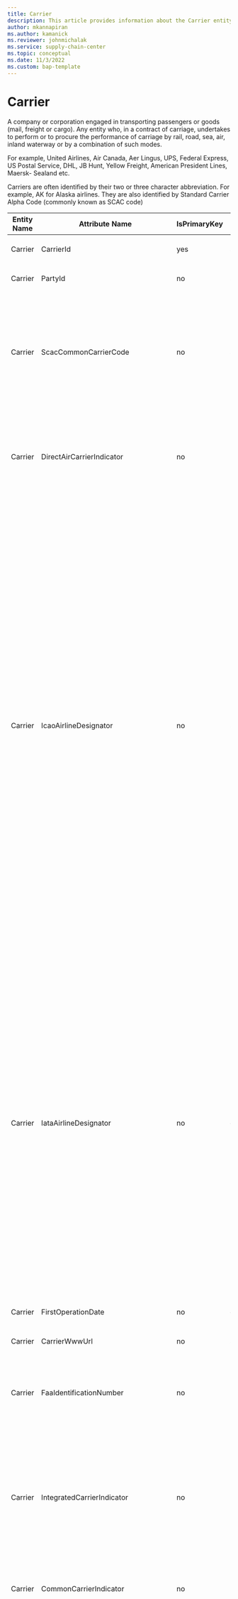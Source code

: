 ```yaml
---
title: Carrier
description: This article provides information about the Carrier entity.
author: mkannapiran
ms.author: kamanick
ms.reviewer: johnmichalak
ms.service: supply-chain-center
ms.topic: conceptual
ms.date: 11/3/2022
ms.custom: bap-template
---
```


# Carrier

A company or corporation engaged in transporting passengers or goods (mail, freight or cargo). Any entity who, in a contract of carriage, undertakes to perform or to procure the performance of carriage by rail, road, sea, air, inland waterway or by a combination of such modes.

For example, United Airlines, Air Canada, Aer Lingus, UPS, Federal Express, US Postal Service, DHL, JB Hunt, Yellow Freight, American President Lines, Maersk- Sealand etc.

Carriers are often identified by their two or three character abbreviation. For example, AK for Alaska airlines. They are also identified by Standard Carrier Alpha Code (commonly known as SCAC code)

| **Entity Name** | **Attribute Name** | **IsPrimaryKey** | **Data Type** | **Data Length** | **Description** |
| --- | --- | --- | --- | --- | --- |
| Carrier | CarrierId | yes | string | 36 | The unique identifier of a Carrier. |
| Carrier | PartyId | no | string | 36 | The unique identifier of a Party. |
| Carrier | ScacCommonCarrierCode | no | string | 4 | Standard Carrier Abbreviation Code identifying an individual common carrier. A three-letter carrier code followed by a suffix identifies the carrier's equipment. A suffix of "U" is a container and "C" is a chassis. |
| Carrier | DirectAirCarrierIndicator | no | boolean | 1 | An air carrier that operates airplanes on a scheduled or contract (charter) basis, or both, and provides transportation for a charge. An airline as opposed to a freight forwarder. |
| Carrier | IcaoAirlineDesignator | no | string | 3 | The ICAO airline designator is a code assigned by the International Civil Aviation Organization (ICAO) to aircraft operating agencies, aeronautical authorities, and services related to international aviation, each of whom is allocated both a three-letter designator and a telephony designator. These codes are unique by airline, unlike the IATA airline designator codes (see section above). The designators are listed in ICAO Document 8585: Designators for Aircraft Operating Agencies, Aeronautical Authorities and Services.</br></br>For example:</br>Operator: American Airlines</br> Three-letter designator: AAL (the original ICAO-two-letter-designator AA was used until 1987 and is also the IATA code of the airline)</br> Telephony designator: AMERICAN |
| Carrier | IataAirlineDesignator | no | decimal | 3 | The IATA three-number airline accounting code and airline prefix code.</br></br> As per the provisions of IATA Resolution 767, a company may qualify for:</br>- A three-numeric airline accounting code for use on passenger traffic documents if engaged in providing passenger transportation services only.</br>- A three-numeric airline prefix code for use on cargo traffic documents if providing cargo transportation services only.</br>- An identical three-numeric airline accounting code and a three-numeric airline prefix code if providing both passenger and cargo transportation services. |
| Carrier | FirstOperationDate | no | date | 8 | The date that the Carrier was first in operation. |
| Carrier | CarrierWwwUrl | no | string | 2083 | The URL (website address) of the Carrier. |
| Carrier | FaaIdentificationNumber | no | integer |   | A unique identifier given to an air carrier by the FAA once they have successfully completed a security training program. |
| Carrier | IntegratedCarrierIndicator | no | boolean | 1 | A carrier that provides door-to-door air cargo transportation using its own or contracted airplanes and motor trucks, and performs this service under the authority of a singe air waybill (For example United Parcel Service and Federal Express). |
| Carrier | CommonCarrierIndicator | no | boolean | 1 | A transportation company that provides service to the general public at published rates. |
| Carrier | DunBradstreetGlobalUltimate | no | boolean | 1 | There are eight (8) types of business relationships defined in D&B WorldBase:</br></br> Single Location Subsidiary: A single location subsidiary has reporting responsibilities to its parent; however, it does not have branches or subsidiaries reporting to it. Do not confuse this with a stand-alone business that is titled "single location" and is not part of a corporate family.</br></br>Headquarters: A headquarters is a business establishment that has branches or divisions reporting to it, and is financially responsible for those branches or divisions. If the headquarters is more that 50% owned by another corporation, it also will be a subsidiary. If it owns more that 50% of another corporation, then it is also a parent.</br></br>Branch: A branch is a secondary location of its headquarters. It has no legal responsibility for its debts, even though bills may be paid from the branch location. It will have the same legal business name as its headquarters, although branches frequently operate under a different trade style than the headquarters establishment. A branch may be located at the same address as the headquarters if it has a unique trade style. In such cases, the branch may appear to be a duplicate with a different D-U-N-S number than the headquarters record, which may confuse customers if they don't purchase the trade style field.</br></br>Division: A division, like a branch, is a secondary location of a business. However, a division carries out specific business operations related to the headquarters under a divisional name. Divisions look similar to branches in D&B WorldBase and carry a branch code.</br></br>Subsidiary: A subsidiary is a corporation that is more than 50% owned by another corporation and will have a different legal business name from its parent company. A subsidiary may have branches and/or subsidiaries of its own. If it does, then its D-U-N-S Number appears in the headquarter/parent D-U-N-S Number field of its children.</br></br>Parent: A parent is a corporation that owns more than 50 percent of another corporation. The parent company also may be a subsidiary of another corporation. If the parent also has branches, then it is also a headquarters.</br></br>Domestic Ultimate: The Domestic Ultimate is a subsidiary within the global family tree which is the highest ranking member within a specific country.</br></br>Global Ultimate: The Global Ultimate is the top most responsible entity within the global family tree. The Global Ultimate may have branches and/or subsidiaries reporting directly or indirectly to it. |
| Carrier | DunBradstreetUltimate | no | boolean | 1 | There are eight (8) types of business relationships defined in D&B WorldBase:</br></br> Single Location Subsidiary: A single location subsidiary has reporting responsibilities to its parent; however, it does not have branches or subsidiaries reporting to it. Do not confuse this with a stand-alone business which is titled "single location" and is not part of a corporate family.</br></br>Headquarters: A headquarters is a business establishment that has branches or divisions reporting to it, and is financially responsible for those branches or divisions. If the headquarters is more that 50% owned by another corporation, it also will be a subsidiary. If it owns more that 50% of another corporation, then it is also a parent.</br></br>Branch: A branch is a secondary location of its headquarters. It has no legal responsibility for its debts, even though bills may be paid from the branch location. It will have the same legal business name as its headquarters, although branches frequently operate under a different trade style than the headquarters establishment. A branch may be located at the same address as the headquarters if it has a unique trade style. In such cases, the branch may appear to be a duplicate with a different D-U-N-S number than the headquarters record, which may confuse customers if they don't purchase the trade style field.</br></br>Division: A division, like a branch, is a secondary location of a business. However, a division carries out specific business operations related to the headquarters under a divisional name. Divisions look similar to branches in D&B WorldBase and carry a branch code.</br></br>Subsidiary: A subsidiary is a corporation that is more than 50% owned by another corporation and will have a different legal business name from its parent company. A subsidiary may have branches and/or subsidiaries of its own. If it does, then its D-U-N-S Number appears in the headquarter/parent D-U-N-S Number field of its children.</br></br>Parent: A parent is a corporation that owns more than 50 percent of another corporation. The parent company also may be a subsidiary of another corporation. If the parent also has branches, then it is also a headquarters.</br></br>Domestic Ultimate: The Domestic Ultimate is a subsidiary within the global family tree which is the highest ranking member within a specific country.</br></br>Global Ultimate: The Global Ultimate is the top most responsible entity within the global family tree. The Global Ultimate may have branches and/or subsidiaries reporting directly or indirectly to it. |
| Carrier | IataCarrierIndicator | no | boolean | 1 | An airline which is a member of IATA and may accept, carry, and bill for air shipments. Intra-US counterpart is ATA. |
| Carrier | CustomAttributes | no | string | 4000 |   |
| Carrier | UnapprovedIndirectAirCarrierIndicator | no | boolean | 1 | An indirect air carrier who has not completed the FAA security training program and does not have an FAA identification number. |
| Carrier | CarrierTypeId | no | string | 36 | The unique identifier of a Carrier Type. |
| Carrier | CarrierName | no | string | 128 | The name of a Carrier.. |
